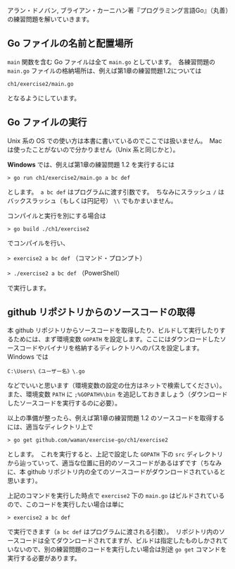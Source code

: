アラン・ドノバン, ブライアン・カーニハン著『プログラミング言語Go』（丸善）の練習問題を解いていきます。

## Go ファイルの名前と配置場所
`main` 関数を含む Go ファイルは全て `main.go` としています。　各練習問題の `main.go` ファイルの格納場所は、例えば第1章の練習問題1.2については

  `ch1/exercise2/main.go`
  
となるようにしています。

## Go ファイルの実行
Unix 系の OS での使い方は本書に書いているのでここでは扱いません。　Mac は使ったことがないので分かりません（Unix 系と同じかと）。

**Windows** では、例えば第1章の練習問題 1.2 を実行するには

  `> go run ch1/exercise2/main.go a bc def` 

とします。　`a bc def` はプログラムに渡す引数です。　ちなみにスラッシュ `/` はバックスラッシュ（もしくは円記号） `\\` でもかまいません。

コンパイルと実行を別にする場合は

  `> go build ./ch1/exercise2`
  
でコンパイルを行い、

  `> exercise2 a bc def`  （コマンド・プロンプト）
  
  `> ./exercise2 a bc def`  （PowerShell）
  
で実行します。

## github リポジトリからのソースコードの取得
本 github リポジトリからソースコードを取得したり、ビルドして実行したりするためには、まず環境変数 `GOPATH` を設定します。ここにはダウンロードしたソースコードやバイナリを格納するディレクトリへのパスを設定します。　Windows では

  `C:\Users\《ユーザー名》\.go`
  
などでいいと思います（環境変数の設定の仕方はネットで検索してください）。　また、環境変数 `PATH` に `;%GOPATH%\bin` を追記しておきましょう（ダウンロードしたソースコードを実行するのに必要）。

以上の準備が整ったら、例えば第1章の練習問題 1.2 のソースコードを取得するには、適当なディレクトリ上で

  `> go get github.com/waman/exercise-go/ch1/exercise2`
  
とします。　これを実行すると、上記で設定した `GOPATH` 下の `src` ディレクトリから辿っていって、適当な位置に目的のソースコードがあるはずです（ちなみに、本 github リポジトリ内の全てのソースコードがダウンロードされていると思います）。

上記のコマンドを実行した時点で `exercise2` 下の `main.go` はビルドされているので、このコードを実行したい場合は単に

  `> exercise2 a bc def`
  
で実行できます（`a bc def` はプログラムに渡される引数）。　リポジトリ内のソースコードは全てダウンロードされてますが、ビルドは指定したものしかされていないので、別の練習問題のコードを実行したい場合は別途 `go get` コマンドを実行する必要があります。